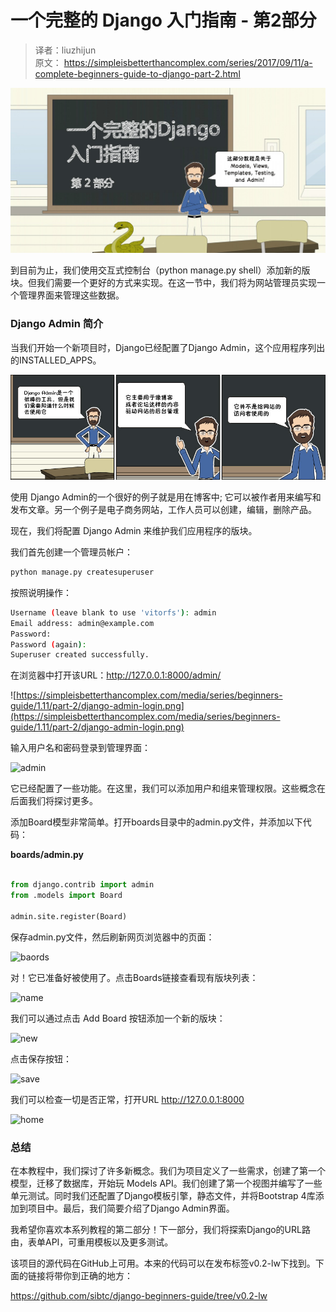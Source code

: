 # 一个完整的 Django 入门指南 - 第2部分

>译者：liuzhijun  
>原文：
https://simpleisbetterthancomplex.com/series/2017/09/11/a-complete-beginners-guide-to-django-part-2.html



![featured](./statics/2-1.jpg)


到目前为止，我们使用交互式控制台（python manage.py shell）添加新的版块。但我们需要一个更好的方式来实现。在这一节中，我们将为网站管理员实现一个管理界面来管理这些数据。

### Django Admin 简介
当我们开始一个新项目时，Django已经配置了Django Admin，这个应用程序列出的INSTALLED_APPS。

![2-5](./statics/2-6.jpg)


使用 Django Admin的一个很好的例子就是用在博客中; 它可以被作者用来编写和发布文章。另一个例子是电子商务网站，工作人员可以创建，编辑，删除产品。

现在，我们将配置 Django Admin 来维护我们应用程序的版块。

我们首先创建一个管理员帐户：

```sh
python manage.py createsuperuser
```
按照说明操作：

```sh
Username (leave blank to use 'vitorfs'): admin
Email address: admin@example.com
Password:
Password (again):
Superuser created successfully.
```
在浏览器中打开该URL：http://127.0.0.1:8000/admin/

![https://simpleisbetterthancomplex.com/media/series/beginners-guide/1.11/part-2/django-admin-login.png](https://simpleisbetterthancomplex.com/media/series/beginners-guide/1.11/part-2/django-admin-login.png)


输入用户名和密码登录到管理界面：

![admin](https://simpleisbetterthancomplex.com/media/series/beginners-guide/1.11/part-2/django-admin.png)

它已经配置了一些功能。在这里，我们可以添加用户和组来管理权限。这些概念在后面我们将探讨更多。

添加Board模型非常简单。打开boards目录中的admin.py文件，并添加以下代码：

**boards/admin.py**

```python

from django.contrib import admin
from .models import Board

admin.site.register(Board)
```

保存admin.py文件，然后刷新网页浏览器中的页面：

![baords](https://simpleisbetterthancomplex.com/media/series/beginners-guide/1.11/part-2/django-admin-boards.png)

对！它已准备好被使用了。点击Boards链接查看现有版块列表：

![name](https://simpleisbetterthancomplex.com/media/series/beginners-guide/1.11/part-2/django-admin-boards-list.png)

我们可以通过点击 Add Board 按钮添加一个新的版块：

![new](https://simpleisbetterthancomplex.com/media/series/beginners-guide/1.11/part-2/django-admin-boards-add.png)

点击保存按钮：

![save](https://simpleisbetterthancomplex.com/media/series/beginners-guide/1.11/part-2/django-admin-boards-list-2.png)

我们可以检查一切是否正常，打开URL http://127.0.0.1:8000 

![home](https://simpleisbetterthancomplex.com/media/series/beginners-guide/1.11/part-2/boards-homepage-bootstrap-3.png)

### 总结

在本教程中，我们探讨了许多新概念。我们为项目定义了一些需求，创建了第一个模型，迁移了数据库，开始玩 Models API。我们创建了第一个视图并编写了一些单元测试。同时我们还配置了Django模板引擎，静态文件，并将Bootstrap 4库添加到项目中。最后，我们简要介绍了Django Admin界面。

我希望你喜欢本系列教程的第二部分！下一部分，我们将探索Django的URL路由，表单API，可重用模板以及更多测试。

该项目的源代码在GitHub上可用。本来的代码可以在发布标签v0.2-lw下找到。下面的链接将带你到正确的地方：

https://github.com/sibtc/django-beginners-guide/tree/v0.2-lw